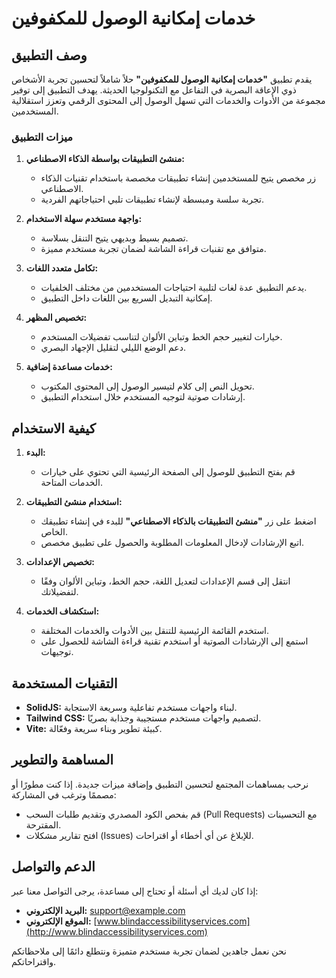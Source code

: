 # خدمات إمكانية الوصول للمكفوفين

## وصف التطبيق

يقدم تطبيق **"خدمات إمكانية الوصول للمكفوفين"** حلاً شاملاً لتحسين تجربة الأشخاص ذوي الإعاقة البصرية في التفاعل مع التكنولوجيا الحديثة. يهدف التطبيق إلى توفير مجموعة من الأدوات والخدمات التي تسهل الوصول إلى المحتوى الرقمي وتعزز استقلالية المستخدمين.

### ميزات التطبيق

1. **منشئ التطبيقات بواسطة الذكاء الاصطناعي:**
   - زر مخصص يتيح للمستخدمين إنشاء تطبيقات مخصصة باستخدام تقنيات الذكاء الاصطناعي.
   - تجربة سلسة ومبسطة لإنشاء تطبيقات تلبي احتياجاتهم الفردية.

2. **واجهة مستخدم سهلة الاستخدام:**
   - تصميم بسيط وبديهي يتيح التنقل بسلاسة.
   - متوافق مع تقنيات قراءة الشاشة لضمان تجربة مستخدم مميزة.

3. **تكامل متعدد اللغات:**
   - يدعم التطبيق عدة لغات لتلبية احتياجات المستخدمين من مختلف الخلفيات.
   - إمكانية التبديل السريع بين اللغات داخل التطبيق.

4. **تخصيص المظهر:**
   - خيارات لتغيير حجم الخط وتباين الألوان لتناسب تفضيلات المستخدم.
   - دعم الوضع الليلي لتقليل الإجهاد البصري.

5. **خدمات مساعدة إضافية:**
   - تحويل النص إلى كلام لتيسير الوصول إلى المحتوى المكتوب.
   - إرشادات صوتية لتوجيه المستخدم خلال استخدام التطبيق.

## كيفية الاستخدام

1. **البدء:**
   - قم بفتح التطبيق للوصول إلى الصفحة الرئيسية التي تحتوي على خيارات الخدمات المتاحة.

2. **استخدام منشئ التطبيقات:**
   - اضغط على زر **"منشئ التطبيقات بالذكاء الاصطناعي"** للبدء في إنشاء تطبيقك الخاص.
   - اتبع الإرشادات لإدخال المعلومات المطلوبة والحصول على تطبيق مخصص.

3. **تخصيص الإعدادات:**
   - انتقل إلى قسم الإعدادات لتعديل اللغة، حجم الخط، وتباين الألوان وفقًا لتفضيلاتك.

4. **استكشاف الخدمات:**
   - استخدم القائمة الرئيسية للتنقل بين الأدوات والخدمات المختلفة.
   - استمع إلى الإرشادات الصوتية أو استخدم تقنية قراءة الشاشة للحصول على توجيهات.

## التقنيات المستخدمة

- **SolidJS:** لبناء واجهات مستخدم تفاعلية وسريعة الاستجابة.
- **Tailwind CSS:** لتصميم واجهات مستخدم مستجيبة وجذابة بصريًا.
- **Vite:** كبيئة تطوير وبناء سريعة وفعّالة.

## المساهمة والتطوير

نرحب بمساهمات المجتمع لتحسين التطبيق وإضافة ميزات جديدة. إذا كنت مطورًا أو مصممًا وترغب في المشاركة:

- قم بفحص الكود المصدري وتقديم طلبات السحب (Pull Requests) مع التحسينات المقترحة.
- افتح تقارير مشكلات (Issues) للإبلاغ عن أي أخطاء أو اقتراحات.

## الدعم والتواصل

إذا كان لديك أي أسئلة أو تحتاج إلى مساعدة، يرجى التواصل معنا عبر:

- **البريد الإلكتروني:** support@example.com
- **الموقع الإلكتروني:** [www.blindaccessibilityservices.com](http://www.blindaccessibilityservices.com)

نحن نعمل جاهدين لضمان تجربة مستخدم متميزة ونتطلع دائمًا إلى ملاحظاتكم واقتراحاتكم.